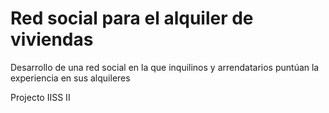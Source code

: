 # Red social para el alquiler de viviendas
Desarrollo de una red social en la que inquilinos y arrendatarios  puntúan la experiencia en sus  alquileres

Projecto IISS II 